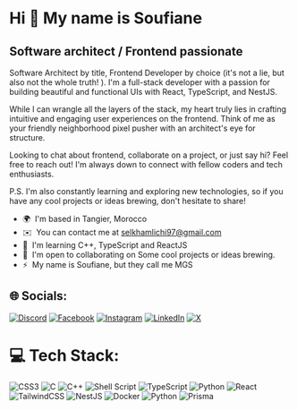 Hi 👋 My name is Soufiane
==========================

Software architect / Frontend passionate
---------------------------------------------

Software Architect by title, Frontend Developer by choice (it's not a lie, but also not the whole truth! ). I'm a full-stack developer with a passion for building beautiful and functional UIs with React, TypeScript, and NestJS.

While I can wrangle all the layers of the stack, my heart truly lies in crafting intuitive and engaging user experiences on the frontend. Think of me as your friendly neighborhood pixel pusher with an architect's eye for structure.

Looking to chat about frontend, collaborate on a project, or just say hi? Feel free to reach out! I'm always down to connect with fellow coders and tech enthusiasts.

P.S. I'm also constantly learning and exploring new technologies, so if you have any cool projects or ideas brewing, don't hesitate to share!

* 🌍  I'm based in Tangier, Morocco
* ✉️  You can contact me at [selkhamlichi97@gmail.com](mailto:selkhamlichi97@gmail.com)
* 🧠  I'm learning C++, TypeScript and ReactJS
* 🤝  I'm open to collaborating on Some cool projects or ideas brewing.
* ⚡  My name is Soufiane, but they call me MGS
## 🌐 Socials:
[![Discord](https://img.shields.io/badge/Discord-%237289DA.svg?logo=discord&logoColor=white)](https://discord.gg/mgsxv) [![Facebook](https://img.shields.io/badge/Facebook-%231877F2.svg?logo=Facebook&logoColor=white)](https://facebook.com/soufiane.mgs) [![Instagram](https://img.shields.io/badge/Instagram-%23E4405F.svg?logo=Instagram&logoColor=white)](https://instagram.com/soufiane.mgs) [![LinkedIn](https://img.shields.io/badge/LinkedIn-%230077B5.svg?logo=linkedin&logoColor=white)](https://linkedin.com/in/elkhamlichi) [![X](https://img.shields.io/badge/X-black.svg?logo=X&logoColor=white)](https://x.com/05soufiane) 

# 💻 Tech Stack:
![CSS3](https://img.shields.io/badge/css3-%231572B6.svg?style=for-the-badge&logo=css3&logoColor=white) ![C](https://img.shields.io/badge/c-%2300599C.svg?style=for-the-badge&logo=c&logoColor=white) ![C++](https://img.shields.io/badge/c++-%2300599C.svg?style=for-the-badge&logo=c%2B%2B&logoColor=white) ![Shell Script](https://img.shields.io/badge/shell_script-%23121011.svg?style=for-the-badge&logo=gnu-bash&logoColor=white) ![TypeScript](https://img.shields.io/badge/typescript-%23007ACC.svg?style=for-the-badge&logo=typescript&logoColor=white) ![Python](https://img.shields.io/badge/python-3670A0?style=for-the-badge&logo=python&logoColor=ffdd54) ![React](https://img.shields.io/badge/react-%2320232a.svg?style=for-the-badge&logo=react&logoColor=%2361DAFB) ![TailwindCSS](https://img.shields.io/badge/tailwindcss-%2338B2AC.svg?style=for-the-badge&logo=tailwind-css&logoColor=white) ![NestJS](https://img.shields.io/badge/nestjs-%23E0234E.svg?style=for-the-badge&logo=nestjs&logoColor=white) ![Docker](https://img.shields.io/badge/docker-%230db7ed.svg?style=for-the-badge&logo=docker&logoColor=white) ![Python](https://img.shields.io/badge/python-3670A0?style=for-the-badge&logo=python&logoColor=ffdd54) ![Prisma](https://img.shields.io/badge/Prisma-3982CE?style=for-the-badge&logo=Prisma&logoColor=white)
